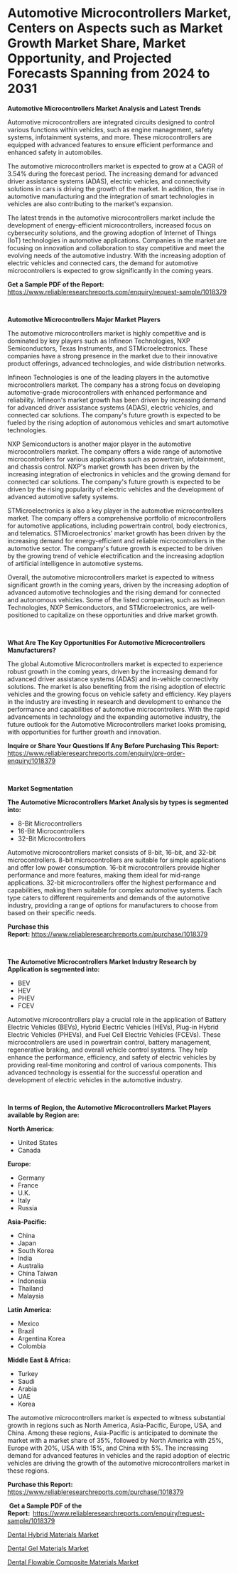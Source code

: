 <p><h1>Automotive Microcontrollers Market, Centers on Aspects such as Market Growth Market Share, Market Opportunity, and Projected Forecasts Spanning from 2024 to 2031</h1></p><p><strong>Automotive Microcontrollers Market Analysis and Latest Trends</strong></p>
<p><p>Automotive microcontrollers are integrated circuits designed to control various functions within vehicles, such as engine management, safety systems, infotainment systems, and more. These microcontrollers are equipped with advanced features to ensure efficient performance and enhanced safety in automobiles.</p><p>The automotive microcontrollers market is expected to grow at a CAGR of 3.54% during the forecast period. The increasing demand for advanced driver assistance systems (ADAS), electric vehicles, and connectivity solutions in cars is driving the growth of the market. In addition, the rise in automotive manufacturing and the integration of smart technologies in vehicles are also contributing to the market's expansion.</p><p>The latest trends in the automotive microcontrollers market include the development of energy-efficient microcontrollers, increased focus on cybersecurity solutions, and the growing adoption of Internet of Things (IoT) technologies in automotive applications. Companies in the market are focusing on innovation and collaboration to stay competitive and meet the evolving needs of the automotive industry. With the increasing adoption of electric vehicles and connected cars, the demand for automotive microcontrollers is expected to grow significantly in the coming years.</p></p>
<p><strong>Get a Sample PDF of the Report:&nbsp;</strong> <a href="https://www.reliableresearchreports.com/enquiry/request-sample/1018379">https://www.reliableresearchreports.com/enquiry/request-sample/1018379</a></p>
<p>&nbsp;</p>
<p><strong>Automotive Microcontrollers Major Market Players</strong></p>
<p><p>The automotive microcontrollers market is highly competitive and is dominated by key players such as Infineon Technologies, NXP Semiconductors, Texas Instruments, and STMicroelectronics. These companies have a strong presence in the market due to their innovative product offerings, advanced technologies, and wide distribution networks.</p><p>Infineon Technologies is one of the leading players in the automotive microcontrollers market. The company has a strong focus on developing automotive-grade microcontrollers with enhanced performance and reliability. Infineon's market growth has been driven by increasing demand for advanced driver assistance systems (ADAS), electric vehicles, and connected car solutions. The company's future growth is expected to be fueled by the rising adoption of autonomous vehicles and smart automotive technologies.</p><p>NXP Semiconductors is another major player in the automotive microcontrollers market. The company offers a wide range of automotive microcontrollers for various applications such as powertrain, infotainment, and chassis control. NXP's market growth has been driven by the increasing integration of electronics in vehicles and the growing demand for connected car solutions. The company's future growth is expected to be driven by the rising popularity of electric vehicles and the development of advanced automotive safety systems.</p><p>STMicroelectronics is also a key player in the automotive microcontrollers market. The company offers a comprehensive portfolio of microcontrollers for automotive applications, including powertrain control, body electronics, and telematics. STMicroelectronics' market growth has been driven by the increasing demand for energy-efficient and reliable microcontrollers in the automotive sector. The company's future growth is expected to be driven by the growing trend of vehicle electrification and the increasing adoption of artificial intelligence in automotive systems.</p><p>Overall, the automotive microcontrollers market is expected to witness significant growth in the coming years, driven by the increasing adoption of advanced automotive technologies and the rising demand for connected and autonomous vehicles. Some of the listed companies, such as Infineon Technologies, NXP Semiconductors, and STMicroelectronics, are well-positioned to capitalize on these opportunities and drive market growth.</p></p>
<p>&nbsp;</p>
<p><strong>What Are The Key Opportunities For Automotive Microcontrollers Manufacturers?</strong></p>
<p><p>The global Automotive Microcontrollers market is expected to experience robust growth in the coming years, driven by the increasing demand for advanced driver assistance systems (ADAS) and in-vehicle connectivity solutions. The market is also benefiting from the rising adoption of electric vehicles and the growing focus on vehicle safety and efficiency. Key players in the industry are investing in research and development to enhance the performance and capabilities of automotive microcontrollers. With the rapid advancements in technology and the expanding automotive industry, the future outlook for the Automotive Microcontrollers market looks promising, with opportunities for further growth and innovation.</p></p>
<p><strong>Inquire or Share Your Questions If Any Before Purchasing This Report:</strong> <a href="https://www.reliableresearchreports.com/enquiry/pre-order-enquiry/1018379">https://www.reliableresearchreports.com/enquiry/pre-order-enquiry/1018379</a></p>
<p>&nbsp;</p>
<p><strong>Market Segmentation</strong></p>
<p><strong>The Automotive Microcontrollers Market Analysis by types is segmented into:</strong></p>
<p><ul><li>8-Bit Microcontrollers</li><li>16-Bit Microcontrollers</li><li>32-Bit Microcontrollers</li></ul></p>
<p><p>Automotive microcontrollers market consists of 8-bit, 16-bit, and 32-bit microcontrollers. 8-bit microcontrollers are suitable for simple applications and offer low power consumption. 16-bit microcontrollers provide higher performance and more features, making them ideal for mid-range applications. 32-bit microcontrollers offer the highest performance and capabilities, making them suitable for complex automotive systems. Each type caters to different requirements and demands of the automotive industry, providing a range of options for manufacturers to choose from based on their specific needs.</p></p>
<p><strong>Purchase this Report:&nbsp;</strong><a href="https://www.reliableresearchreports.com/purchase/1018379">https://www.reliableresearchreports.com/purchase/1018379</a></p>
<p>&nbsp;</p>
<p><strong>The Automotive Microcontrollers Market Industry Research by Application is segmented into:</strong></p>
<p><ul><li>BEV</li><li>HEV</li><li>PHEV</li><li>FCEV</li></ul></p>
<p><p>Automotive microcontrollers play a crucial role in the application of Battery Electric Vehicles (BEVs), Hybrid Electric Vehicles (HEVs), Plug-in Hybrid Electric Vehicles (PHEVs), and Fuel Cell Electric Vehicles (FCEVs). These microcontrollers are used in powertrain control, battery management, regenerative braking, and overall vehicle control systems. They help enhance the performance, efficiency, and safety of electric vehicles by providing real-time monitoring and control of various components. This advanced technology is essential for the successful operation and development of electric vehicles in the automotive industry.</p></p>
<p>&nbsp;</p>
<p><strong>In terms of Region, the Automotive Microcontrollers Market Players available by Region are:</strong></p>
<p>
    <p> <strong> North America: </strong>
        <ul>
            <li>United States</li>
            <li>Canada</li>
        </ul>
        </p> 
    <p> <strong> Europe: </strong>
        <ul>
            <li>Germany</li>
            <li>France</li>
            <li>U.K.</li>
            <li>Italy</li>
            <li>Russia</li>
        </ul>
        </p> 
    <p> <strong> Asia-Pacific: </strong>
        <ul>
            <li>China</li>
            <li>Japan</li>
            <li>South Korea</li>
            <li>India</li>
            <li>Australia</li>
            <li>China Taiwan</li>
            <li>Indonesia</li>
            <li>Thailand</li>
            <li>Malaysia</li>
        </ul>
        </p> 
    <p> <strong> Latin America: </strong>
        <ul>
            <li>Mexico</li>
            <li>Brazil</li>
            <li>Argentina Korea</li>
            <li>Colombia</li>
        </ul>
        </p> 
    <p> <strong> Middle East & Africa: </strong>
        <ul>
            <li>Turkey</li>
            <li>Saudi</li>
            <li>Arabia</li>
            <li>UAE</li>
            <li>Korea</li>
        </ul>
    </p>
    </p>
<p><p>The automotive microcontrollers market is expected to witness substantial growth in regions such as North America, Asia-Pacific, Europe, USA, and China. Among these regions, Asia-Pacific is anticipated to dominate the market with a market share of 35%, followed by North America with 25%, Europe with 20%, USA with 15%, and China with 5%. The increasing demand for advanced features in vehicles and the rapid adoption of electric vehicles are driving the growth of the automotive microcontrollers market in these regions.</p></p>
<p><strong>Purchase this Report: </strong><a href="https://www.reliableresearchreports.com/purchase/1018379">https://www.reliableresearchreports.com/purchase/1018379</a></p>
<p>&nbsp;<strong>Get a Sample PDF of the Report:&nbsp;&nbsp;</strong><a href="https://www.reliableresearchreports.com/enquiry/request-sample/1018379">https://www.reliableresearchreports.com/enquiry/request-sample/1018379</a></p>
<p><strong></strong></p>
<p><p><a href="https://view.publitas.com/reportprime-1/dental-hybrid-materials-market-size-growth-and-forecast-from-2023-2030/">Dental Hybrid Materials Market</a></p><p><a href="https://view.publitas.com/reportprime-1/dental-gel-materials-market-size-share-trends-analysis-report-by-application-regional-outlook-competitive-strategies-and-segment-forecasts-2023-2030/">Dental Gel Materials Market</a></p><p><a href="https://view.publitas.com/reportprime-1/dental-flowable-composite-materials-market-research-report-provides-thorough-industry-overview-which-offers-an-in-depth-analysis-of-product-trends-and-new-market-divisions/">Dental Flowable Composite Materials Market</a></p></p>